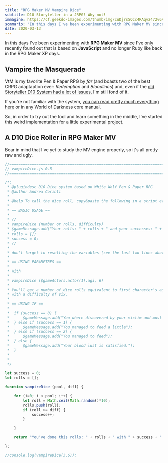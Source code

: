 ```yaml
---
title: "RPG Maker MV Vampire Dice" 
subtitle: D10 Storyteller in a JRPG? Why not!
immagine: https://cf.geekdo-images.com/thumb/img/cuDjrsSQcc4RAqv2472v6Ajgo54=/fit-in/200x150/pic1259009.png
sommario: "In this days I've been experimenting with RPG Maker MV since I've only recently found out that is based on JavaScript and no longer Ruby like back in the RPG Maker XP days."
date: 2020-03-13
---
```


In this days I've been experimenting with **RPG Maker MV** since I've only recently found out that is based on **JavaScript** and no longer Ruby like back in the RPG Maker XP days.

## Vampire the Masquerade

VtM is my favorite Pen & Paper RPG by _far_ (and boasts two of the best CRPG adaptaption ever: _Redemption_ and _Bloodlines_) and, even if the [old Storyteller D10 System had a lot of issues](https://forum.rpg.net/index.php?threads/exalted-why-do-people-say-its-the-storyteller-system-thats-the-problem.594575/), I'm still fond of it.

If you're not familiar with the system, [you can read pretty much everything here](https://whitewolf.fandom.com/wiki/Storyteller_System) or in any World of Darkness core manual.

So, in order to try out the tool and learn something in the middle, I've started this weird implementation for a little experimental project.

## A D10 Dice Roller in RPG Maker MV

Bear in mind that I've yet to study the MV engine properly, so it's all pretty raw and ugly.

```javascript
//=============================================================================
// vampireDice.js 0.5
//=============================================================================

/*:
 * @plugindesc D10 Dice system based on White Wolf Pen & Paper RPG 
 * @author Andrea Corinti
 *
 * @help To call the dice roll, copy&paste the following in a script event:
 * 
 * == BASIC USAGE ==
 * 
 * //
 * vampireDice (number or rolls, difficulty)
 * $gameMessage.add("Your rolls: " + rolls + " and your successes: " + success);
 * rolls = [];
 * success = 0;
 * //
 * 
 * don't forget to resetting the variables (see the last two lines above)
 * 
 * == USING PARAMETRES ==
 * 
 * With 
 * 
 * vampireDice ($gameActors.actor(1).agi, 6)
 *  
 * You'll get a number of dice rolls equivalent to first character's agility value, 
 * with a difficulty of six.
 * 
 * == USING IF ==
 * 
 *  if (success == 0) {
 *      $gameMessage.add("You where discovered by your victim and must fight!");
 *  } else if (success == 1) {
 *      $gameMessage.add("You managed to feed a little");
 *  } else if (success == 2) {
 *      $gameMessage.add("You managed to feed");
 *  } else {
 *      $gameMessage.add("Your blood lust is satisfied.");
 *  }
 * 
 * 
 */

let success = 0;
let rolls = [];

function vampireDice (pool, diff) {

    for (i=0; i < pool; i++) {
        let roll = Math.ceil(Math.random()*10);
        rolls.push(roll);
        if (roll >= diff) {
            success++;
        }

    }

    return "You've done this rolls: " + rolls + " with " + success + " successes.";

};

//console.log(vampireDice(3,6));
```
